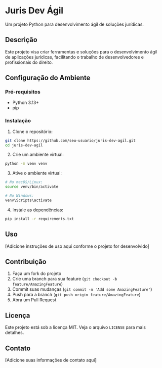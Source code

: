 # Juris Dev Ágil

Um projeto Python para desenvolvimento ágil de soluções jurídicas.

## Descrição

Este projeto visa criar ferramentas e soluções para o desenvolvimento ágil de aplicações jurídicas, facilitando o trabalho de desenvolvedores e profissionais do direito.

## Configuração do Ambiente

### Pré-requisitos

- Python 3.13+
- pip

### Instalação

1. Clone o repositório:
```bash
git clone https://github.com/seu-usuario/juris-dev-agil.git
cd juris-dev-agil
```

2. Crie um ambiente virtual:
```bash
python -m venv venv
```

3. Ative o ambiente virtual:
```bash
# No macOS/Linux:
source venv/bin/activate

# No Windows:
venv\Scripts\activate
```

4. Instale as dependências:
```bash
pip install -r requirements.txt
```

## Uso

[Adicione instruções de uso aqui conforme o projeto for desenvolvido]

## Contribuição

1. Faça um fork do projeto
2. Crie uma branch para sua feature (`git checkout -b feature/AmazingFeature`)
3. Commit suas mudanças (`git commit -m 'Add some AmazingFeature'`)
4. Push para a branch (`git push origin feature/AmazingFeature`)
5. Abra um Pull Request

## Licença

Este projeto está sob a licença MIT. Veja o arquivo `LICENSE` para mais detalhes.

## Contato

[Adicione suas informações de contato aqui]
